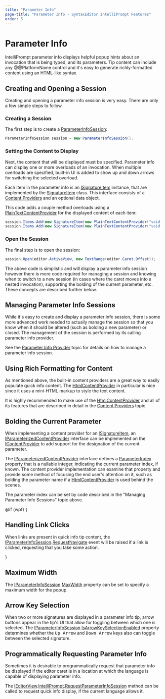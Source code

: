 ```yaml
---
title: "Parameter Info"
page-title: "Parameter Info - SyntaxEditor IntelliPrompt Features"
order: 5
---
```

# Parameter Info

IntelliPrompt parameter info displays helpful popup hints about an invocation that is being typed, and its parameters.  Tip content can include any @@PlatformName control and it's easy to generate richly-formatted content using an HTML-like syntax.

## Creating and Opening a Session

Creating and opening a parameter info session is very easy.  There are only a few simple steps to follow.

### Creating a Session

The first step is to create a [ParameterInfoSession](xref:@ActiproUIRoot.Controls.SyntaxEditor.IntelliPrompt.Implementation.ParameterInfoSession):

```csharp
ParameterInfoSession session = new ParameterInfoSession();
```

### Setting the Content to Display

Next, the content that will be displayed must be specified.  Parameter info can display one or more overloads of an invocation.  When multiple overloads are specified, built-in UI is added to show up and down arrows for switching the selected overload.

Each item in the parameter info is an [ISignatureItem](xref:@ActiproUIRoot.Controls.SyntaxEditor.IntelliPrompt.ISignatureItem) instance, that are implemented by the [SignatureItem](xref:@ActiproUIRoot.Controls.SyntaxEditor.IntelliPrompt.Implementation.SignatureItem) class.  This interface consists of a [Content Providers](popup-content-providers.md) and an optional data object.

This code adds a couple method overloads using a [PlainTextContentProvider](xref:@ActiproUIRoot.Controls.SyntaxEditor.IntelliPrompt.Implementation.PlainTextContentProvider) for the displayed content of each item:

```csharp
session.Items.Add(new SignatureItem(new PlainTextContentProvider("void Foo()"));
session.Items.Add(new SignatureItem(new PlainTextContentProvider("void Foo(int a)"));
```

### Open the Session

The final step is to open the session:

```csharp
session.Open(editor.ActiveView, new TextRange(editor.Caret.Offset));
```

The above code is simplistic and will display a parameter info session however there is more code required for managing a session and knowing when to switch to a new session (in cases where the caret moves into a nested invocation), supporting the bolding of the current parameter, etc.  These concepts are described further below.

## Managing Parameter Info Sessions

While it's easy to create and display a parameter info session, there is some more advanced work needed to actually manage the session so that you know when it should be altered (such as bolding a new parameter) or closed.  The management of the session is performed by its calling parameter info provider.

See the [Parameter Info Provider](../../language-creation/provider-services/parameter-info-provider.md) topic for details on how to manage a parameter info session.

## Using Rich Formatting for Content

As mentioned above, the built-in content providers are a great way to easily populate quick info content.  The [HtmlContentProvider](xref:@ActiproUIRoot.Controls.SyntaxEditor.IntelliPrompt.Implementation.HtmlContentProvider) in particular is nice since it uses a mini-HTML markup to style the text content.

It is highly recommended to make use of the [HtmlContentProvider](xref:@ActiproUIRoot.Controls.SyntaxEditor.IntelliPrompt.Implementation.HtmlContentProvider) and all of its features that are described in detail in the [Content Providers](popup-content-providers.md) topic.

## Bolding the Current Parameter

When implementing a content provider for an [ISignatureItem](xref:@ActiproUIRoot.Controls.SyntaxEditor.IntelliPrompt.ISignatureItem), an [IParameterizedContentProvider](xref:@ActiproUIRoot.Controls.SyntaxEditor.IntelliPrompt.IParameterizedContentProvider) interface can be implemented on the [IContentProvider](xref:@ActiproUIRoot.Controls.SyntaxEditor.IntelliPrompt.IContentProvider) to add support for the designation of the current parameter.

The [IParameterizedContentProvider](xref:@ActiproUIRoot.Controls.SyntaxEditor.IntelliPrompt.IParameterizedContentProvider) interface defines a [ParameterIndex](xref:@ActiproUIRoot.Controls.SyntaxEditor.IntelliPrompt.IParameterizedContentProvider.ParameterIndex) property that is a nullable integer, indicating the current parameter index, if known.  The content provider implementation can examine that property and provide some method of focusing the end user's attention on it, such as bolding the parameter name if a [HtmlContentProvider](xref:@ActiproUIRoot.Controls.SyntaxEditor.IntelliPrompt.Implementation.HtmlContentProvider) is used behind the scenes.

The parameter index can be set by code described in the "Managing Parameter Info Sessions" topic above.

@if (wpf) {

## Handling Link Clicks

When links are present in quick info tip content, the [IParameterInfoSession](xref:@ActiproUIRoot.Controls.SyntaxEditor.IntelliPrompt.IParameterInfoSession).[RequestNavigate](xref:@ActiproUIRoot.Controls.SyntaxEditor.IntelliPrompt.IParameterInfoSession.RequestNavigate) event will be raised if a link is clicked, requesting that you take some action.

}

## Maximum Width

The [IParameterInfoSession](xref:@ActiproUIRoot.Controls.SyntaxEditor.IntelliPrompt.IParameterInfoSession).[MaxWidth](xref:@ActiproUIRoot.Controls.SyntaxEditor.IntelliPrompt.IParameterInfoSession.MaxWidth) property can be set to specify a maximum width for the popup.

## Arrow Key Selection

When two or more signatures are displayed in a parameter info tip, arrow buttons appear in the tip's UI that allow for toggling between which one is selected.  The [IParameterInfoSession](xref:@ActiproUIRoot.Controls.SyntaxEditor.IntelliPrompt.IParameterInfoSession).[IsArrowKeySelectionEnabled](xref:@ActiproUIRoot.Controls.SyntaxEditor.IntelliPrompt.IParameterInfoSession.IsArrowKeySelectionEnabled) property determines whether the <kbd>Up Arrow</kbd> and <kbd>Down Arrow</kbd> keys also can toggle between the selected signature.

## Programmatically Requesting Parameter Info

Sometimes it is desirable to programmatically request that parameter info be displayed if the editor caret is in a location at which the language is capable of displaying parameter info.

The [IEditorView](xref:@ActiproUIRoot.Controls.SyntaxEditor.IEditorView).[IntelliPrompt](xref:@ActiproUIRoot.Controls.SyntaxEditor.IEditorView.IntelliPrompt).[RequestParameterInfoSession](xref:@ActiproUIRoot.Controls.SyntaxEditor.IEditorViewIntelliPrompt.RequestParameterInfoSession*) method can be called to request quick info display, if the current language allows it.

